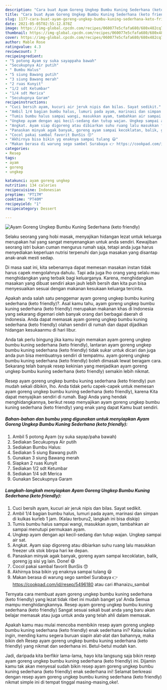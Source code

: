 ```yaml
---
description: "Cara buat Ayam Goreng Ungkep Bumbu Kuning Sederhana (keto friendly) yang sedap dan Mudah Dibuat"
title: "Cara buat Ayam Goreng Ungkep Bumbu Kuning Sederhana (keto friendly) yang sedap dan Mudah Dibuat"
slug: 1177-cara-buat-ayam-goreng-ungkep-bumbu-kuning-sederhana-keto-friendly-yang-sedap-dan-mudah-dibuat
date: 2021-05-05T02:55:12.878Z
image: https://img-global.cpcdn.com/recipes/060077e5cfafa680/680x482cq70/ayam-goreng-ungkep-bumbu-kuning-sederhana-keto-friendly-foto-resep-utama.jpg
thumbnail: https://img-global.cpcdn.com/recipes/060077e5cfafa680/680x482cq70/ayam-goreng-ungkep-bumbu-kuning-sederhana-keto-friendly-foto-resep-utama.jpg
cover: https://img-global.cpcdn.com/recipes/060077e5cfafa680/680x482cq70/ayam-goreng-ungkep-bumbu-kuning-sederhana-keto-friendly-foto-resep-utama.jpg
author: Mable Rose
ratingvalue: 4.3
reviewcount: 7
recipeingredient:
- "5 potong Ayam sy suka sayappaha bawah"
- "Secukupnya Air putih"
- " Bumbu Halus"
- "5 siung Bawang putih"
- "3 siung Bawang merah"
- "2 ruas Kunyit"
- "1/2 sdt Ketumbar"
- "1/4 sdt Merica"
- "Secukupnya Garam"
recipeinstructions:
- "Cuci bersih ayam, kucuri air jeruk nipis dan bilas. Sayat sedikit."
- "Ambil 1/4 bagian bumbu halus, lumuri pada ayam, marinasi dan simpan di kulkas kurleb 1 jam. (Kalau terburu2, langkah ini bisa diskip)"
- "Tumis bumbu halus sampai wangi, masukkan ayam, tambahkan air sampai menutupi permukaan ayam."
- "Ungkep ayam dengan api kecil-sedang dan tutup wajan. Ungkep sampai air sat."
- "Angkat. Ayam siap digoreng atau dibiarkan suhu ruang lalu masukkan freezer utk stok bbrpa hari ke depan."
- "Panaskan minyak agak banyak, goreng ayam sampai kecoklatan, balik, goreng jg sisi yg lain. Done! 😄"
- "Cocol pakai sambal favorit BunSis 😙"
- "Akhirnya bisa bikin yg enaknya sampai tulang 😃"
- "Makan berasa di warung sego sambel Surabaya 👉 https://cookpad.com/id/resep/5496180 atau cari #hanaizu_sambal"
categories:
- Resep
tags:
- ayam
- goreng
- ungkep

katakunci: ayam goreng ungkep 
nutrition: 134 calories
recipecuisine: Indonesian
preptime: "PT17M"
cooktime: "PT40M"
recipeyield: "1"
recipecategory: Dessert

---
```



![Ayam Goreng Ungkep Bumbu Kuning Sederhana (keto friendly)](https://img-global.cpcdn.com/recipes/060077e5cfafa680/680x482cq70/ayam-goreng-ungkep-bumbu-kuning-sederhana-keto-friendly-foto-resep-utama.jpg)

Selaku seorang yang hobi masak, menyajikan hidangan lezat untuk keluarga merupakan hal yang sangat menyenangkan untuk anda sendiri. Kewajiban seorang istri bukan cuman mengurus rumah saja, tetapi anda juga harus menyediakan keperluan nutrisi terpenuhi dan juga masakan yang disantap anak-anak mesti sedap.

Di masa  saat ini, kita sebenarnya dapat memesan masakan instan tidak harus capek mengolahnya dahulu. Tapi ada juga lho orang yang selalu mau menghidangkan yang terbaik bagi keluarganya. Karena, menghidangkan masakan yang dibuat sendiri akan jauh lebih bersih dan kita pun bisa menyesuaikan sesuai dengan makanan kesukaan keluarga tercinta. 



Apakah anda salah satu penggemar ayam goreng ungkep bumbu kuning sederhana (keto friendly)?. Asal kamu tahu, ayam goreng ungkep bumbu kuning sederhana (keto friendly) merupakan makanan khas di Indonesia yang sekarang digemari oleh banyak orang dari berbagai daerah di Indonesia. Anda dapat memasak ayam goreng ungkep bumbu kuning sederhana (keto friendly) olahan sendiri di rumah dan dapat dijadikan hidangan kesukaanmu di hari libur.

Anda tak perlu bingung jika kamu ingin memakan ayam goreng ungkep bumbu kuning sederhana (keto friendly), lantaran ayam goreng ungkep bumbu kuning sederhana (keto friendly) tidak sukar untuk dicari dan juga anda pun bisa membuatnya sendiri di tempatmu. ayam goreng ungkep bumbu kuning sederhana (keto friendly) boleh dimasak lewat beragam cara. Sekarang telah banyak resep kekinian yang menjadikan ayam goreng ungkep bumbu kuning sederhana (keto friendly) semakin lebih nikmat.

Resep ayam goreng ungkep bumbu kuning sederhana (keto friendly) pun mudah sekali dibikin, lho. Anda tidak perlu capek-capek untuk memesan ayam goreng ungkep bumbu kuning sederhana (keto friendly), karena Kita dapat menyajikan sendiri di rumah. Bagi Anda yang hendak menghidangkannya, berikut resep menyajikan ayam goreng ungkep bumbu kuning sederhana (keto friendly) yang enak yang dapat Kamu buat sendiri.

<!--inarticleads1-->

##### Bahan-bahan dan bumbu yang digunakan untuk menyiapkan Ayam Goreng Ungkep Bumbu Kuning Sederhana (keto friendly):

1. Ambil 5 potong Ayam (sy suka sayap/paha bawah)
1. Sediakan Secukupnya Air putih
1. Sediakan  Bumbu Halus:
1. Sediakan 5 siung Bawang putih
1. Gunakan 3 siung Bawang merah
1. Siapkan 2 ruas Kunyit
1. Sediakan 1/2 sdt Ketumbar
1. Sediakan 1/4 sdt Merica
1. Gunakan Secukupnya Garam




<!--inarticleads2-->

##### Langkah-langkah menyiapkan Ayam Goreng Ungkep Bumbu Kuning Sederhana (keto friendly):

1. Cuci bersih ayam, kucuri air jeruk nipis dan bilas. Sayat sedikit.
1. Ambil 1/4 bagian bumbu halus, lumuri pada ayam, marinasi dan simpan di kulkas kurleb 1 jam. (Kalau terburu2, langkah ini bisa diskip)
1. Tumis bumbu halus sampai wangi, masukkan ayam, tambahkan air sampai menutupi permukaan ayam.
1. Ungkep ayam dengan api kecil-sedang dan tutup wajan. Ungkep sampai air sat.
1. Angkat. Ayam siap digoreng atau dibiarkan suhu ruang lalu masukkan freezer utk stok bbrpa hari ke depan.
1. Panaskan minyak agak banyak, goreng ayam sampai kecoklatan, balik, goreng jg sisi yg lain. Done! 😄
1. Cocol pakai sambal favorit BunSis 😙
1. Akhirnya bisa bikin yg enaknya sampai tulang 😃
1. Makan berasa di warung sego sambel Surabaya 👉 https://cookpad.com/id/resep/5496180 atau cari #hanaizu_sambal




Ternyata cara membuat ayam goreng ungkep bumbu kuning sederhana (keto friendly) yang lezat tidak ribet ini mudah banget ya! Anda Semua mampu menghidangkannya. Resep ayam goreng ungkep bumbu kuning sederhana (keto friendly) Sangat sesuai sekali buat anda yang baru akan belajar memasak atau juga untuk anda yang telah ahli dalam memasak.

Apakah kamu mau mulai mencoba membikin resep ayam goreng ungkep bumbu kuning sederhana (keto friendly) enak sederhana ini? Kalau kalian ingin, mending kamu segera buruan siapin alat-alat dan bahannya, maka bikin deh Resep ayam goreng ungkep bumbu kuning sederhana (keto friendly) yang nikmat dan sederhana ini. Betul-betul mudah kan. 

Jadi, daripada kita berfikir lama-lama, hayo kita langsung saja bikin resep ayam goreng ungkep bumbu kuning sederhana (keto friendly) ini. Dijamin kamu tak akan menyesal sudah bikin resep ayam goreng ungkep bumbu kuning sederhana (keto friendly) enak sederhana ini! Selamat berkreasi dengan resep ayam goreng ungkep bumbu kuning sederhana (keto friendly) nikmat simple ini di tempat tinggal masing-masing,oke!.

